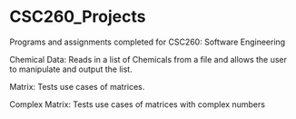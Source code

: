 CSC260_Projects
===============

Programs and assignments completed for CSC260: Software Engineering

Chemical Data: Reads in a list of Chemicals from a file and allows the user to manipulate and output the list.

Matrix: Tests use cases of matrices.

Complex Matrix: Tests use cases of matrices with complex numbers
